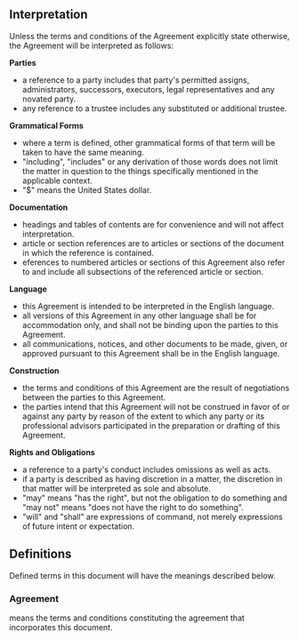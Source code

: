 ## Interpretation

Unless the terms and conditions of the Agreement explicitly state otherwise, the Agreement will be interpreted as follows:

**Parties**
- a reference to a party includes that party's permitted assigns, administrators, successors, executors, legal representatives and any novated party.
- any reference to a trustee includes any substituted or additional trustee.

**Grammatical Forms**
- where a term is defined, other grammatical forms of that term will be taken to have the same meaning.
- "including", "includes" or any derivation of those words does not limit the matter in question to the things specifically mentioned in the applicable context.
- "$" means the United States dollar.

**Documentation**
- headings and tables of contents are for convenience and will not affect interpretation.
- article or section references are to articles or sections of the document in which the reference is contained.
- eferences to numbered articles or sections of this Agreement also refer to and include all subsections of the referenced article or section. 

**Language**
- this Agreement is intended to be interpreted in the English language. 
- all versions of this Agreement in any other language shall be for accommodation only, and shall not be binding upon the parties to this Agreement. 
- all communications, notices, and other documents to be made, given, or approved pursuant to this Agreement shall be in the English language.

**Construction**
- the terms and conditions of this Agreement are the result of negotiations between the parties to this Agreement. 
- the parties intend that this Agreement will not be construed in favor of or against any party by reason of the extent to which any party or its professional advisors participated in the preparation or drafting of this Agreement.

**Rights and Obligations**
- a reference to a party's conduct includes omissions as well as acts.
- if a party is described as having discretion in a matter, the discretion in that matter will be interpreted as sole and absolute.
- "may" means "has the right", but not the obligation to do something and "may not" means "does not have the right to do something".
- "will" and "shall" are expressions of command, not merely expressions of future intent or expectation.

## Definitions

Defined terms in this document will have the meanings described below.

### Agreement
means the terms and conditions constituting the agreement that incorporates this document.
